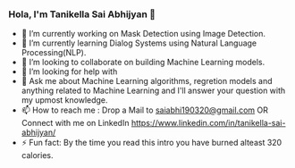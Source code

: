 ### Hola, I'm Tanikella Sai Abhijyan 👋

- 🔭 I’m currently working on Mask Detection using Image Detection.
- 🌱 I’m currently learning Dialog Systems using Natural Language Processing(NLP). 
- 👯 I’m looking to collaborate on building Machine Learning models.
- 🤔 I’m looking for help with 
- 💬 Ask me about Machine Learning algorithms, regretion models and anything related to Machine Learning and I'll answer your question with my upmost knowledge.
- 📫 How to reach me : Drop a Mail to saiabhi190320@gmail.com OR Connect with me on LinkedIn https://www.linkedin.com/in/tanikella-sai-abhijyan/
- ⚡ Fun fact: By the time you read this intro you have burned alteast 320 calories.

